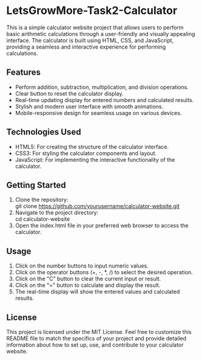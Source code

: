 # LetsGrowMore-Task2-Calculator   
This is a simple calculator website project that allows users to perform basic arithmetic calculations through a user-friendly and visually appealing interface. The calculator is built using HTML, CSS, and JavaScript, providing a seamless and interactive experience for performing calculations.        

## Features    

- Perform addition, subtraction, multiplication, and division operations.     
- Clear button to reset the calculator display.    
- Real-time updating display for entered numbers and calculated results.    
- Stylish and modern user interface with smooth animations.     
- Mobile-responsive design for seamless usage on various devices.    

## Technologies Used     

- HTML5: For creating the structure of the calculator interface.    
- CSS3: For styling the calculator components and layout.     
- JavaScript: For implementing the interactive functionality of the calculator.     

## Getting Started    

1. Clone the repository:    
   git clone https://github.com/yourusername/calculator-website.git    
2. Navigate to the project directory:    
   cd calculator-website    
3. Open the index.html file in your preferred web browser to access the calculator.    

## Usage    
1. Click on the number buttons to input numeric values.    
2. Click on the operator buttons (+, -, *, /) to select the desired operation.    
3. Click on the "C" button to clear the current input or result.    
4. Click on the "=" button to calculate and display the result.    
5. The real-time display will show the entered values and calculated results.    

## License    
This project is licensed under the MIT License. Feel free to customize this README file to match the specifics of your project and provide detailed information about how to set up, use, and contribute to your calculator website.     


